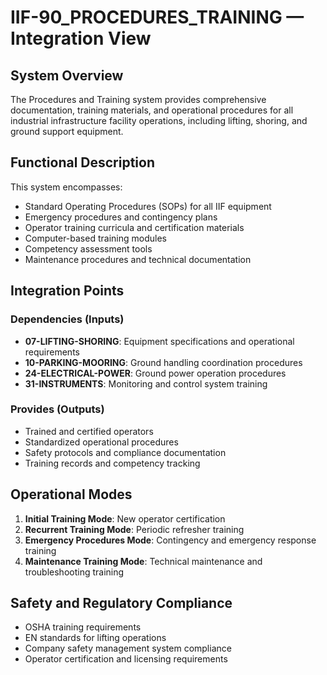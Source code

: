 # IIF-90_PROCEDURES_TRAINING — Integration View

## System Overview

The Procedures and Training system provides comprehensive documentation, training materials, and operational procedures for all industrial infrastructure facility operations, including lifting, shoring, and ground support equipment.

## Functional Description

This system encompasses:
- Standard Operating Procedures (SOPs) for all IIF equipment
- Emergency procedures and contingency plans
- Operator training curricula and certification materials
- Computer-based training modules
- Competency assessment tools
- Maintenance procedures and technical documentation

## Integration Points

### Dependencies (Inputs)
- **07-LIFTING-SHORING**: Equipment specifications and operational requirements
- **10-PARKING-MOORING**: Ground handling coordination procedures
- **24-ELECTRICAL-POWER**: Ground power operation procedures
- **31-INSTRUMENTS**: Monitoring and control system training

### Provides (Outputs)
- Trained and certified operators
- Standardized operational procedures
- Safety protocols and compliance documentation
- Training records and competency tracking

## Operational Modes

1. **Initial Training Mode**: New operator certification
2. **Recurrent Training Mode**: Periodic refresher training
3. **Emergency Procedures Mode**: Contingency and emergency response training
4. **Maintenance Training Mode**: Technical maintenance and troubleshooting training

## Safety and Regulatory Compliance

- OSHA training requirements
- EN standards for lifting operations
- Company safety management system compliance
- Operator certification and licensing requirements

